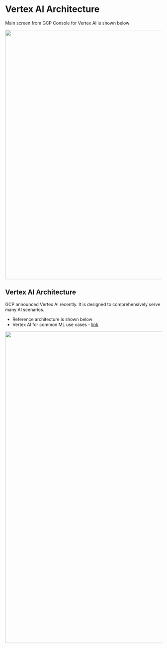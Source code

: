 # Vertex AI Architecture

Main screen from GCP Console for Vertex AI is shown below

<img src="https://github.com/lynnlangit/gcp-ml/blob/master/images/vertex-main.png" width=800>

## Vertex AI Architecture

GCP announced Vertex AI recently.  It is designed to comprehensively serve many AI scenarios.  
- Reference architecture is shown below
- Vertex AI for common ML use cases - [link](https://cloud.google.com/vertex-ai#section-6)

<img src="https://github.com/lynnlangit/gcp-ml/blob/master/images/vertex-ai-arch.png" width=1000>
